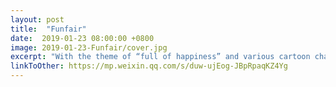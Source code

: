 ```yaml
---
layout: post
title:  "Funfair"
date:  2019-01-23 08:00:00 +0800
image: 2019-01-23-Funfair/cover.jpg
excerpt: "With the theme of “full of happiness” and various cartoon characters decorations, the activity venue was bustling with laugh and excitement."
linkToOther: https://mp.weixin.qq.com/s/duw-ujEog-JBpRpaqKZ4Yg
---
```



